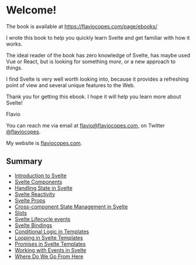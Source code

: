 # Welcome!

The book is available at <https://flaviocopes.com/page/ebooks/>

I wrote this book to help you quickly learn Svelte and get familiar with how it works.

The ideal reader of the book has zero knowledge of Svelte, has maybe used Vue or React, but is looking for something _more_, or a new approach to things.

I find Svelte is very well worth looking into, because it provides a refreshing point of view and several unique features to the Web.

Thank you for getting this ebook. I hope it will help you learn more about Svelte!

Flavio

You can reach me via email at [flavio@flaviocopes.com](mailto:flavio@flaviocopes.com), on Twitter [@flaviocopes](https://twitter.com/flaviocopes).

My website is [flaviocopes.com](https://flaviocopes.com).

## Summary

- [Introduction to Svelte](content/Introduction%20to%20Svelte.md)
- [Svelte Components](content/Svelte%20Components.md)
- [Handling State in Svelte](content/Handling%20State%20in%20Svelte.md)
- [Svelte Reactivity](content/Svelte%20Reactivity.md)
- [Svelte Props](content/Svelte%20Props.md)
- [Cross-component State Management in Svelte](content/Cross-component%20State%20Management%20in%20Svelte.md)
- [Slots](content/Svelte%20Slots.md)
- [Svelte Lifecycle events](content/Svelte%20Lifecycle%20Events.md)
- [Svelte Bindings](content/Svelte%20Bindings.md)
- [Conditional Logic in Templates](content/Conditional%20Logic%20in%20Templates.md)
- [Looping in Svelte Templates](content/Looping%20in%20Svelte%20Templates.md)
- [Promises in Svelte Templates](content/Promises%20in%20Svelte%20Templates.md)
- [Working with Events in Svelte](content/Working%20with%20Events%20in%20Svelte.md)
- [Where Do We Go From Here](content/Where%20Do%20We%20Go%20From%20Here.md)
